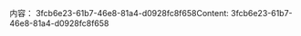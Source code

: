 <span data-ttu-id="c8100-101">内容： 3fcb6e23-61b7-46e8-81a4-d0928fc8f658</span><span class="sxs-lookup"><span data-stu-id="c8100-101">Content: 3fcb6e23-61b7-46e8-81a4-d0928fc8f658</span></span>